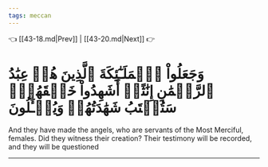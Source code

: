 ```yaml
---
tags: meccan
---
```


👈 [[43-18.md|Prev]] | [[43-20.md|Next]] 👉

# وَجَعَلُواْ ٱلۡمَلَـٰٓئِكَةَ ٱلَّذِينَ هُمۡ عِبَٰدُ ٱلرَّحۡمَٰنِ إِنَٰثًاۚ أَشَهِدُواْ خَلۡقَهُمۡۚ سَتُكۡتَبُ شَهَٰدَتُهُمۡ وَيُسۡـَٔلُونَ

And they have made the angels, who are servants of the Most Merciful, females. Did they witness their creation? Their testimony will be recorded, and they will be questioned

---

